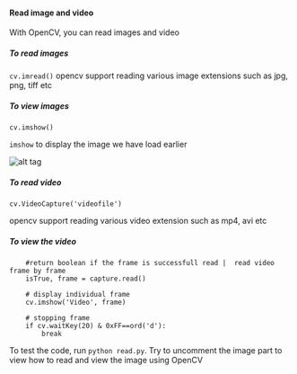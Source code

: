 #### Read image and video 

With OpenCV, you can read images and video



##### To read images 

``` cv.imread() ```
opencv support reading various image extensions such as jpg, png, tiff etc

##### To view images 
``` cv.imshow() ```

``` imshow ``` to display the image we have load earlier

![alt tag](../res/cat.PNG)


##### To read video 

``` cv.VideoCapture('videofile') ```

opencv support reading various video extension such as mp4, avi etc


##### To view the video

``` 
    #return boolean if the frame is successfull read |  read video frame by frame
    isTrue, frame = capture.read()

    # display individual frame
    cv.imshow('Video', frame)

    # stopping frame
    if cv.waitKey(20) & 0xFF==ord('d'):
        break
```


To test the code, run ```python read.py```. Try to uncomment the image part to view how to read and view the image using OpenCV

